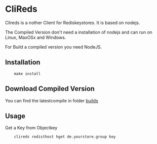 # CliReds

Clireds is a nother Client for Rediskeystores. It is based on nodejs. 

The Compiled Version don't need a installation of nodejs and can run on Linux, MaxOSx and Windows.

For Build a compiled version you need NodeJS.


## Installation
```
	make install
```

## Download Compiled Version
You can find the latestcompile in folder [builds](https://github.com/dockermgeo/CliReds/tree/master/builds)

## Usage
Get a Key from Objectkey
```
	clireds redisthost hget de.yourstore.group key
```

